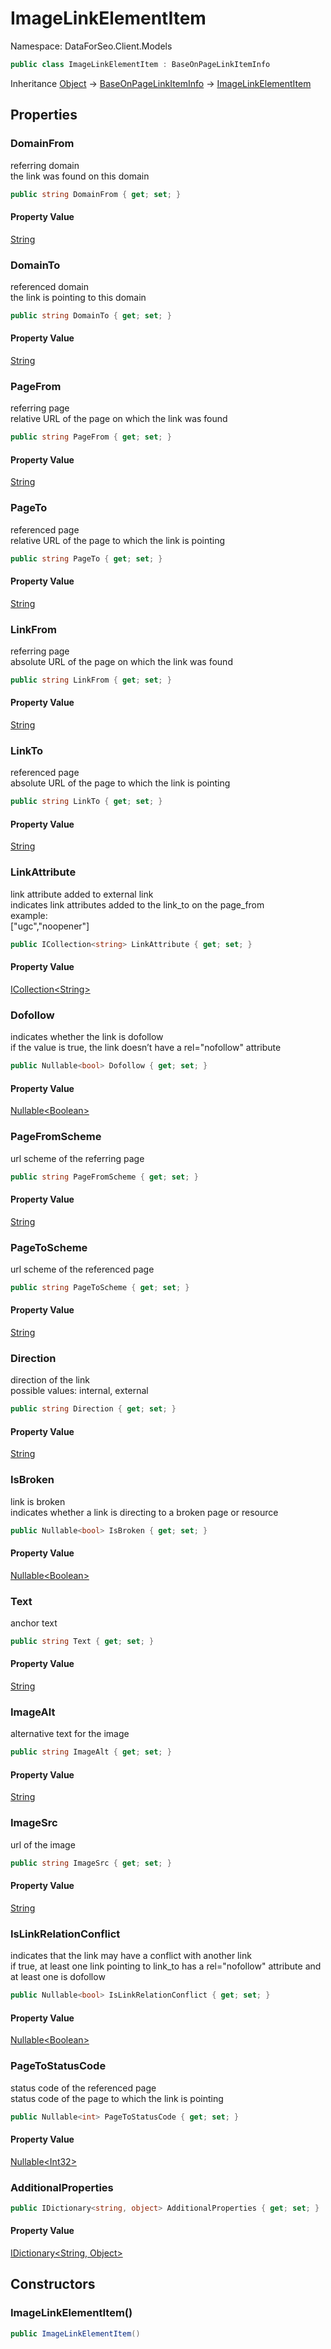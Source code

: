 # ImageLinkElementItem

Namespace: DataForSeo.Client.Models

```csharp
public class ImageLinkElementItem : BaseOnPageLinkItemInfo
```

Inheritance [Object](https://docs.microsoft.com/en-us/dotnet/api/system.object) → [BaseOnPageLinkItemInfo](./dataforseo.client.models.baseonpagelinkiteminfo.md) → [ImageLinkElementItem](./dataforseo.client.models.imagelinkelementitem.md)

## Properties

### **DomainFrom**

referring domain
 <br>the link was found on this domain

```csharp
public string DomainFrom { get; set; }
```

#### Property Value

[String](https://docs.microsoft.com/en-us/dotnet/api/system.string)<br>

### **DomainTo**

referenced domain
 <br>the link is pointing to this domain

```csharp
public string DomainTo { get; set; }
```

#### Property Value

[String](https://docs.microsoft.com/en-us/dotnet/api/system.string)<br>

### **PageFrom**

referring page
 <br>relative URL of the page on which the link was found

```csharp
public string PageFrom { get; set; }
```

#### Property Value

[String](https://docs.microsoft.com/en-us/dotnet/api/system.string)<br>

### **PageTo**

referenced page
 <br>relative URL of the page to which the link is pointing

```csharp
public string PageTo { get; set; }
```

#### Property Value

[String](https://docs.microsoft.com/en-us/dotnet/api/system.string)<br>

### **LinkFrom**

referring page
 <br>absolute URL of the page on which the link was found

```csharp
public string LinkFrom { get; set; }
```

#### Property Value

[String](https://docs.microsoft.com/en-us/dotnet/api/system.string)<br>

### **LinkTo**

referenced page
 <br>absolute URL of the page to which the link is pointing

```csharp
public string LinkTo { get; set; }
```

#### Property Value

[String](https://docs.microsoft.com/en-us/dotnet/api/system.string)<br>

### **LinkAttribute**

link attribute added to external link
 <br>indicates link attributes added to the link_to on the page_from
 <br>example:
 <br>["ugc","noopener"]

```csharp
public ICollection<string> LinkAttribute { get; set; }
```

#### Property Value

[ICollection&lt;String&gt;](https://docs.microsoft.com/en-us/dotnet/api/system.collections.generic.icollection-1)<br>

### **Dofollow**

indicates whether the link is dofollow
 <br>if the value is true, the link doesn’t have a rel="nofollow" attribute

```csharp
public Nullable<bool> Dofollow { get; set; }
```

#### Property Value

[Nullable&lt;Boolean&gt;](https://docs.microsoft.com/en-us/dotnet/api/system.nullable-1)<br>

### **PageFromScheme**

url scheme of the referring page

```csharp
public string PageFromScheme { get; set; }
```

#### Property Value

[String](https://docs.microsoft.com/en-us/dotnet/api/system.string)<br>

### **PageToScheme**

url scheme of the referenced page

```csharp
public string PageToScheme { get; set; }
```

#### Property Value

[String](https://docs.microsoft.com/en-us/dotnet/api/system.string)<br>

### **Direction**

direction of the link
 <br>possible values: internal, external

```csharp
public string Direction { get; set; }
```

#### Property Value

[String](https://docs.microsoft.com/en-us/dotnet/api/system.string)<br>

### **IsBroken**

link is broken
 <br>indicates whether a link is directing to a broken page or resource

```csharp
public Nullable<bool> IsBroken { get; set; }
```

#### Property Value

[Nullable&lt;Boolean&gt;](https://docs.microsoft.com/en-us/dotnet/api/system.nullable-1)<br>

### **Text**

anchor text

```csharp
public string Text { get; set; }
```

#### Property Value

[String](https://docs.microsoft.com/en-us/dotnet/api/system.string)<br>

### **ImageAlt**

alternative text for the image

```csharp
public string ImageAlt { get; set; }
```

#### Property Value

[String](https://docs.microsoft.com/en-us/dotnet/api/system.string)<br>

### **ImageSrc**

url of the image

```csharp
public string ImageSrc { get; set; }
```

#### Property Value

[String](https://docs.microsoft.com/en-us/dotnet/api/system.string)<br>

### **IsLinkRelationConflict**

indicates that the link may have a conflict with another link
 <br>if true, at least one link pointing to link_to has a rel="nofollow" attribute and at least one is dofollow

```csharp
public Nullable<bool> IsLinkRelationConflict { get; set; }
```

#### Property Value

[Nullable&lt;Boolean&gt;](https://docs.microsoft.com/en-us/dotnet/api/system.nullable-1)<br>

### **PageToStatusCode**

status code of the referenced page
 <br>status code of the page to which the link is pointing

```csharp
public Nullable<int> PageToStatusCode { get; set; }
```

#### Property Value

[Nullable&lt;Int32&gt;](https://docs.microsoft.com/en-us/dotnet/api/system.nullable-1)<br>

### **AdditionalProperties**

```csharp
public IDictionary<string, object> AdditionalProperties { get; set; }
```

#### Property Value

[IDictionary&lt;String, Object&gt;](https://docs.microsoft.com/en-us/dotnet/api/system.collections.generic.idictionary-2)<br>

## Constructors

### **ImageLinkElementItem()**

```csharp
public ImageLinkElementItem()
```
